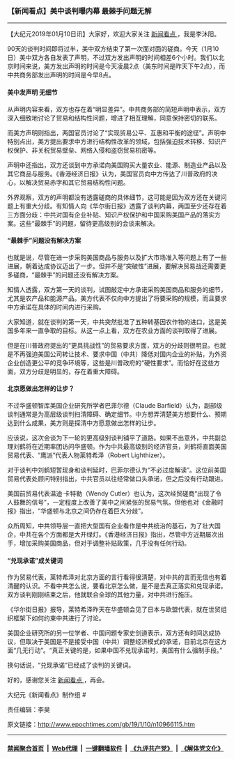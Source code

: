 ### 【新闻看点】美中谈判曝内幕 最棘手问题无解
------------------------

<p>
 【大纪元2019年01月10日讯】大家好，欢迎大家关注
 <a href="http://www.epochtimes.com/gb/tag/%E6%96%B0%E9%97%BB%E7%9C%8B%E7%82%B9.html">
  新闻看点
 </a>
 ，我是李沐阳。
</p>
<p>
 90天的谈判时间即将过半，美中双方结束了第一次面对面的磋商。今天（1月10日）美中双方各自发表了声明，不过双方发出声明的时间相差6个小时。我们以北京时间来说，美方发出声明的时间是今天凌晨2点（美东时间是昨天下午2点），而中共商务部发出声明的时间是今早8点。
</p>
<h4>
 美中发声明 无细节
</h4>
<p>
 从声明内容来看，双方也存在着“明显差异”。中共商务部的简短声明中表示，双方深入细致地讨论了贸易和结构性问题，增进了相互理解，同意保持密切的联系。
</p>
<p>
 而美方声明则指出，两国官员讨论了“实现贸易公平、互惠和平衡的途径”。声明中特别点出，美方提出要求中方进行结构性改革的领域，包括强迫技术转移、知识产权保护、非关税贸易壁垒、网络入侵和盗窃贸易机密等。
</p>
<p>
 声明中还指出，双方还谈到中方承诺向美国购买大量农业、能源、制造业产品以及其它商品与服务。《香港经济日报》认为，美国官员向中方传达了川普政府的决心，以解决贸易赤字和其它贸易结构性问题。
</p>
<p>
 外界观察，双方的声明都没有透露磋商的具体细节，这可能是因为双方还在关键问题上有重大分歧。有知情人向《华尔街日报》透露了谈判内幕，两国至少还存在着三方面分歧：中共对国有企业补贴、知识产权保护和中国采购美国产品的落实方案。这些“最棘手”的问题，留待更高级别的会谈来解决。
</p>
<h4>
 “最棘手”问题没有解决方案
</h4>
<p>
 也就是说，尽管在进一步采购美国商品与服务以及扩大市场准入等问题上有了一些进展，朝着达成协议迈出了一步。但并不是“突破性”进展，要解决贸易战还需要更多磋商，“最棘手”的问题还没有解决方案。
</p>
<p>
 知情人透露，双方第一天的谈判，试图敲定中方承诺采购美国商品和服务的细节，尤其是农产品和能源产品。美方代表不仅向中方提出了将要采购的规模，而且要求中方承诺在具体的时间内进行采购。
</p>
<p>
 大家知道，就在谈判的第一天，中共突然批准了五种转基因农作物的进口，这是美国多年来一直争取的目标。从这一点上看，双方在农业方面的谈判取得了进展。
</p>
<p>
 但是在川普政府提出的“更具挑战性”的贸易要求方面，双方的分歧则很明显。也就是不再强迫美国公司转让技术、要求中国（中共）降低对国内企业的补贴，为外资企业创造更公平的竞争环境等，这些是川普政府的“硬性要求”。而恰好在这些方面，双方分歧是明显的，存在着重大障碍。
</p>
<h4>
 北京愿做出怎样的让步？
</h4>
<p>
 不过华盛顿智库美国企业研究所学者巴菲尔德（Claude Barfield）认为，副部级谈判通常是为高层级谈判扫清障碍、确定细节。中方想弄清楚美方想要什么、预期达到什么成果，美方则是探清中方愿意做出怎样的让步。
</p>
<p>
 应该说，这次会谈为下一轮的更高级别谈判铺平了道路。如果不出意外，中共副总理刘鹤将在近期率团访问华盛顿。作为中共最高级别的经济官员，刘鹤将直面美国贸易代表、“鹰派”代表人物莱特希泽（Robert Lighthizer）。
</p>
<p>
 对于谈判中刘鹤短暂现身和谈判延时，巴菲尔德认为“不必过度解读”。这位前美国贸易代表处顾问特别指出，中共官员以往经常做口头承诺，但之后没有行动跟进。
</p>
<p>
 美国前贸易代表温迪·卡特勒（Wendy Cutler）也认为，这次经贸磋商“出现了令人鼓舞的信号”，一定程度上改善了美中之间紧张的贸易气氛。但他也对《金融时报》指出，“华盛顿与北京之间仍存在着巨大分歧”。
</p>
<p>
 众所周知，中共领导层一直把大型国有企业看作是中共统治的基石，为了壮大国企，中共在各个方面都是大开绿灯。《香港经济日报》指出，尽管中方近期屡次出手，增加采购美国商品，但对于调整补贴政策，几乎没有任何行动。
</p>
<h4>
 “兑现承诺”成关键词
</h4>
<p>
 作为贸易代表，莱特希泽对北京方面的言行看得很清楚，对中共的言而无信也有着清醒的认识。不看中共怎么说，要看北京怎么做，是不是去真正落实和兑现承诺。双方谈判刚刚结束之后，他就联合全球的其他力量，对中共进行施压。
</p>
<p>
 《华尔街日报》报导，莱特希泽昨天在华盛顿会见了日本与欧盟代表，就在世贸组织框架下如何约束中共进行了讨论。
</p>
<p>
 美国企业研究所的另一位学者、中国问题专家史剑道表示，双方还有时间达成协议，但取决于美国是不是接受中国（中共）调整经济模式的承诺，目前北京在这方面“几无行动”。“真正关键的是，如果中国不兑现承诺时，美国有什么强制手段。”
</p>
<p>
 换句话说，“兑现承诺”已经成了谈判的关键词。
</p>
<p>
 好的，感谢您关注
 <a href="http://www.epochtimes.com/gb/tag/%E6%96%B0%E9%97%BB%E7%9C%8B%E7%82%B9.html">
  新闻看点
 </a>
 ，再会。
</p>
<p>
 大纪元《新闻看点》制作组 #
</p>
<p>
 责任编辑：李昊
</p>

原文链接：http://www.epochtimes.com/gb/19/1/10/n10966115.htm


------------------------
#### [禁闻聚合首页](https://github.com/gfw-breaker/banned-news/blob/master/README.md) &nbsp;|&nbsp; [Web代理](https://github.com/gfw-breaker/open-proxy/blob/master/README.md) &nbsp;|&nbsp; [一键翻墙软件](https://github.com/gfw-breaker/nogfw/blob/master/README.md) &nbsp;|&nbsp; [《九评共产党》](https://github.com/gfw-breaker/9ping.md/blob/master/README.md#九评之一评共产党是什么) &nbsp;|&nbsp; [《解体党文化》](https://github.com/gfw-breaker/jtdwh.md/blob/master/README.md#绪论)